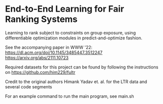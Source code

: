 
# End-to-End Learning for Fair Ranking Systems

Learning to rank subject to constraints on group exposure, using differentiable optimization modules in predict-and-optimize fashion.

See the accompanying paper in WWW '22:
<https://dl.acm.org/doi/10.1145/3485447.3512247>
<https://arxiv.org/abs/2111.10723>

Required datasets for this project can be found by following the instructions on <https://github.com/him229/fultr>

Credit to the original authors Himank Yadav et. al. for the LTR data and several code segments

For an example command to run the main program, see main.sh
